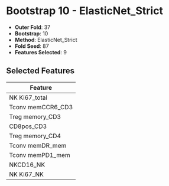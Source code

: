 # Bootstrap 10 - ElasticNet_Strict

- **Outer Fold**: 37
- **Bootstrap**: 10
- **Method**: ElasticNet_Strict
- **Fold Seed**: 87
- **Features Selected**: 9

## Selected Features

| Feature |
|---------|
| NK Ki67_total |
| Tconv memCCR6_CD3 |
| Treg memory_CD3 |
| CD8pos_CD3 |
| Treg memory_CD4 |
| Tconv memDR_mem |
| Tconv memPD1_mem |
| NKCD16_NK |
| NK Ki67_NK |

